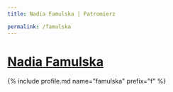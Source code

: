 ```yaml
---
title: Nadia Famulska | Patromierz

permalink: /famulska
---
```


# [Nadia Famulska](https://patronite.pl/famulska)

{% include profile.md name="famulska" prefix="f" %}
